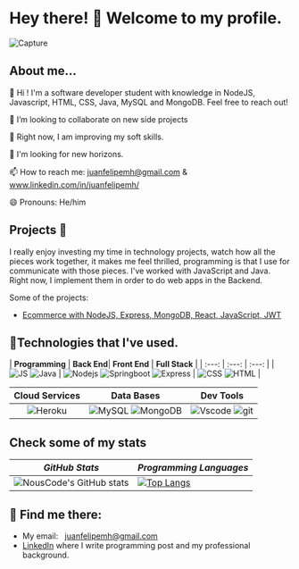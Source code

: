 # Hey there! 🤝 Welcome to my profile.
![Capture](https://www.canva.com/design/DAFTMTZ6SCI/lpxH6_DR0ms1Ea-KB5GUtQ/watch?utm_content=DAFTMTZ6SCI&utm_campaign=designshare&utm_medium=link&utm_source=publishsharelink)
## About me...
👋 Hi ! I'm a software developer student with knowledge in NodeJS, Javascript, HTML, CSS, Java, MySQL and MongoDB. Feel free to reach out!

🐉 I’m looking to collaborate on new side projects

🔭 Right now, I am improving my soft skills.

🎣 I'm looking for new horizons.

📫 How to reach me: juanfelipemh@gmail.com & www.linkedin.com/in/juanfelipemh/

😄 Pronouns: He/him 

## Projects 🚂
I really enjoy investing my time in technology projects, watch how all the pieces work together, it makes me feel thrilled, programming is that I use for communicate with those pieces. I've worked with JavaScript and Java. Right now, I implement them in order to do web apps in the Backend.

Some of the projects:
- [Ecommerce with NodeJS, Express, MongoDB, React, JavaScript, JWT](https://github.com/juanfelipemh/proyectods4)

## 🏅Technologies that I've used.

| **Programming** | **Back End**| **Front End** | **Full Stack** |
| :---: | :---: | :---: |
| ![JS](https://img.shields.io/badge/JavaScript-323330?style=for-the-badge&logo=javascript&logoColor=F7DF1E) ![Java](https://img.shields.io/badge/Java-ED8B00?style=for-the-badge&logo=java&logoColor=white)  | ![Nodejs](https://img.shields.io/badge/Node.js-339933?style=for-the-badge&logo=nodedotjs&logoColor=white) ![Springboot](https://img.shields.io/badge/Spring-6DB33F?style=for-the-badge&logo=spring&logoColor=white) ![Express](https://img.shields.io/badge/Express.js-404D59?style=for-the-badge) | ![CSS](https://img.shields.io/badge/CSS3-1572B6?style=for-the-badge&logo=css3&logoColor=white) ![HTML](https://img.shields.io/badge/HTML5-E34F26?style=for-the-badge&logo=html5&logoColor=white) |

| **Cloud Services** | **Data Bases** | **Dev Tools** |
| :---: | :---: | :---: |
| ![Heroku](https://img.shields.io/badge/Heroku-430098?style=for-the-badge&logo=heroku&logoColor=white) | ![MySQL](	https://img.shields.io/badge/MySQL-005C84?style=for-the-badge&logo=mysql&logoColor=white) ![MongoDB](https://img.shields.io/badge/MongoDB-4EA94B?style=for-the-badge&logo=mongodb&logoColor=white) | ![Vscode](https://img.shields.io/badge/VSCode-0078D4?style=for-the-badge&logo=visual%20studio%20code&logoColor=white) ![git](	https://img.shields.io/badge/GIT-E44C30?style=for-the-badge&logo=git&logoColor=white) 
## Check some of my stats

| *GitHub Stats* | *Programming Languages* |
---|---  
| ![NousCode's GitHub stats](https://github-readme-stats.vercel.app/api?username=crisgahur&show_icons=true&theme=slateorange ) |  [![Top Langs](https://github-readme-stats.vercel.app/api/top-langs/?username=crisgahur&layout=compact&theme=slateorange )](https://github.com/anuraghazra/github-readme-stats) |

## 📡 Find me there:

- My email: <a style="margin-left: 8px;" href="mailto:juanfelipemh@gmail.com">juanfelipemh@gmail.com</a>
- [LinkedIn](https://www.linkedin.com/in/juanfelipemh/) where I write programming post and my professional background. 
